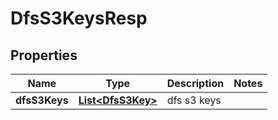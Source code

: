 # DfsS3KeysResp

## Properties
Name | Type | Description | Notes
------------ | ------------- | ------------- | -------------
**dfsS3Keys** | [**List&lt;DfsS3Key&gt;**](DfsS3Key.md) | dfs s3 keys | 
